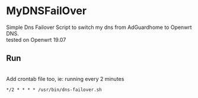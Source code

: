 # MyDNSFailOver
Simple Dns Failover Script to switch my dns from AdGuardhome to Openwrt DNS.<br/>
tested on Openwrt 19.07 

<h2><strong>Run</strong></h2> <br/>
Add crontab file too, ie: running every 2 minutes <br/>
<pre>
<code>*/2 * * * * /usr/bin/dns-failover.sh <br/>
</code>
</pre>
